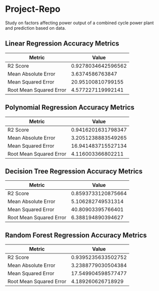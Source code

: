 # Project-Repo
Study on factors affecting power output of a combined cycle power plant and prediction based on data.

## Linear Regression Accuracy Metrics

| Metric                  | Value                  |
|-------------------------|------------------------|
| R2 Score                | 0.9278034642596562     |
| Mean Absolute Error     | 3.6374586763847        |
| Mean Squared Error      | 20.95100810799155      |
| Root Mean Squared Error | 4.577227119992141      |

## Polynomial Regression Accuracy Metrics

| Metric                  | Value                  |
|-------------------------|------------------------|
| R2 Score                | 0.9416201631798347     |
| Mean Absolute Error     | 3.2051238883549265     |
| Mean Squared Error      | 16.941483715527134     |
| Root Mean Squared Error | 4.116003366802211      |

## Decision Tree Regression Accuracy Metrics

| Metric                  | Value                  |
|-------------------------|------------------------|
| R2 Score                | 0.8593733120875664     |
| Mean Absolute Error     | 5.106282749531314      |
| Mean Squared Error      | 40.80903395766401      |
| Root Mean Squared Error | 6.388194890394627      |

## Random Forest Regression Accuracy Metrics

| Metric                  | Value                  |
|-------------------------|------------------------|
| R2 Score                | 0.9395235633502752     |
| Mean Absolute Error     | 3.2388779030504384     |
| Mean Squared Error      | 17.549904598577477     |
| Root Mean Squared Error | 4.189260626718929      |


